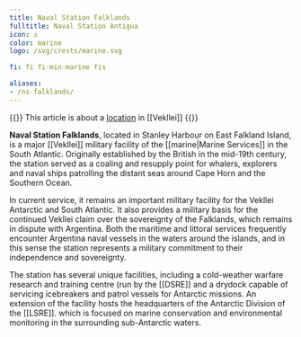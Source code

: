 ```yaml
---
title: Naval Station Falklands
fulltitle: Naval Station Antigua
icon: ⚓️
color: marine
logo: /svg/crests/marine.svg

fi: fi fi-min-marine fis

aliases:
- /ns-falklands/
---
```

{{<note series>}}
 This article is about a [location](/factbook/landscape/places) in [[Vekllei]]
{{</note>}}

**Naval Station Falklands**, located in Stanley Harbour on East Falkland Island, is a major [[Vekllei]] military facility of the [[marine|Marine Services]] in the South Atlantic. Originally established by the British in the mid-19th century, the station served as a coaling and resupply point for whalers, explorers and naval ships patrolling the distant seas around Cape Horn and the Southern Ocean.

In current service, it remains an important military facility for the Vekllei Antarctic and South Atlantic. It also provides a military basis for the continued Vekllei claim over the sovereignty of the Falklands, which remains in dispute with Argentina. Both the maritime and littoral services frequently encounter Argentina naval vessels in the waters around the islands, and in this sense the station represents a military commitment to their independence and sovereignty.

The station has several unique facilities, including a cold-weather warfare research and training centre (run by the [[DSRE]] and a drydock capable of servicing icebreakers and patrol vessels for Antarctic missions. An extension of the facility hosts the headquarters of the Antarctic Division of the [[LSRE]]. which is focused on marine conservation and environmental monitoring in the surrounding sub-Antarctic waters.

